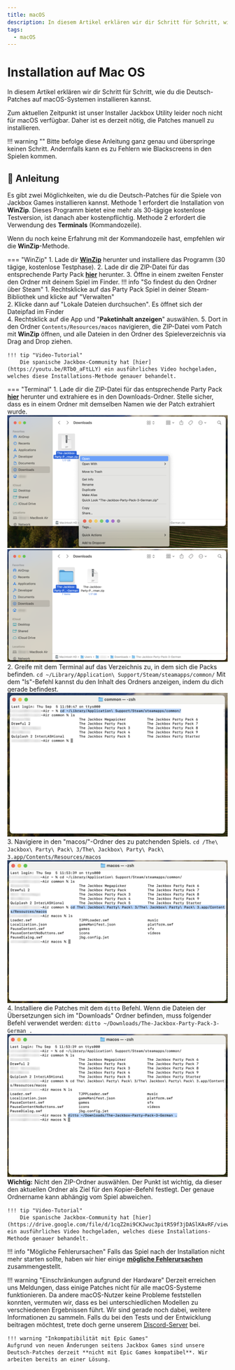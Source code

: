 ```yaml
---
title: macOS
description: In diesem Artikel erklären wir dir Schritt für Schritt, wie du die Deutsch-Patches auf macOS-Systemen installieren kannst.
tags:
  - macOS
---
```


# Installation auf Mac OS

In diesem Artikel erklären wir dir Schritt für Schritt, wie du die Deutsch-Patches auf macOS-Systemen installieren kannst.

Zum aktuellen Zeitpunkt ist unser Installer Jackbox Utility leider noch nicht für macOS verfügbar. Daher ist es derzeit nötig, die Patches manuell zu installieren.

!!! warning ""
    Bitte befolge diese Anleitung ganz genau und überspringe keinen Schritt. Andernfalls kann es zu Fehlern wie Blackscreens in den Spielen kommen.

## :blue_book: Anleitung

Es gibt zwei Möglichkeiten, wie du die Deutsch-Patches für die Spiele von Jackbox Games installieren kannst.
Methode 1 erfordert die Installation von **WinZip**. Dieses Programm bietet eine mehr als 30-tägige kostenlose Testversion, ist danach aber kostenpflichtig. Methode 2 erfordert die Verwendung des **Terminals** (Kommandozeile).

Wenn du noch keine Erfahrung mit der Kommandozeile hast, empfehlen wir die **WinZip**-Methode.

=== "WinZip"
    1. Lade dir [**WinZip**](https://www.winzip.com/en/mac/) herunter und installiere das Programm (30 tägige, kostenlose Testphase).
    2. Lade dir die ZIP-Datei für das entsprechende Party Pack [**hier**](https://www.jackboxpatch.de/downloads) herunter.
    3. Öffne in einem zweiten Fenster den Ordner mit deinem Spiel im Finder.
    !!! info "So findest du den Ordner über Steam"
        1. Rechtsklicke auf das Party Pack Spiel in deiner Steam-Bibliothek und klicke auf "Verwalten"  
        2. Klicke dann auf "Lokale Dateien durchsuchen". Es öffnet sich der Dateipfad im Finder  
    4. Rechtsklick auf die App und "**Paketinhalt anzeigen**" auswählen.
    5. Dort in den Ordner `Contents/Resources/macos` navigieren, die ZIP-Datei vom Patch mit **WinZip** öffnen, und alle Dateien in den Ordner des Spieleverzeichnis via Drag and Drop ziehen.

    !!! tip "Video-Tutorial"
        Die spanische Jackbox-Community hat [hier](https://youtu.be/RTb0_aFtLLY) ein ausführliches Video hochgeladen, welches diese Installations-Methode genauer behandelt.

=== "Terminal"
    1. Lade dir die ZIP-Datei für das entsprechende Party Pack [**hier**](https://www.jackboxpatch.de/downloads) herunter und extrahiere es in den Downloads-Ordner. Stelle sicher, dass es in einem Ordner mit demselben Namen wie der Patch extrahiert wurde.
    ![Schritt 1](../assets/img1.png)
    ![Schritt 2](../assets/img2.png)
    2. Greife mit dem Terminal auf das Verzeichnis zu, in dem sich die Packs befinden.
    ```
    cd ~/Library/Application\ Support/Steam/steamapps/common/
    ```
    Mit dem "ls"-Befehl kannst du den Inhalt des Ordners anzeigen, indem du dich gerade befindest.
    ![Schritt 3](../assets/img3.png)
    3. Navigiere in den "macos/"-Ordner des zu patchenden Spiels.
    ```
    cd /The\ Jackbox\ Party\ Pack\ 3/The\ Jackbox\ Party\ Pack\ 3.app/Contents/Resources/macos
    ```
    ![Schritt 4](../assets/img4.png)
    4. Installiere die Patches mit dem `ditto` Befehl. Wenn die Dateien der Übersetzungen sich im "Downloads" Ordner befinden, muss folgender Befehl verwendet werden:
    ```
    ditto ~/Downloads/The-Jackbox-Party-Pack-3-German .
    ```
    ![Schritt 5](../assets/img5.png)
    **Wichtig:** Nicht den ZIP-Ordner auswählen. Der Punkt ist wichtig, da dieser den aktuellen Ordner als Ziel für den Kopier-Befehl festlegt. Der genaue Ordnername kann abhängig vom Spiel abweichen. 

    !!! tip "Video-Tutorial"
        Die spanische Jackbox-Community hat [hier](https://drive.google.com/file/d/1cqZ2mi9CKJwuc3pitR59f3jDASlKAvRF/view) ein ausführliches Video hochgeladen, welches diese Installations-Methode genauer behandelt.

!!! info "Mögliche Fehlerursachen"
    Falls das Spiel nach der Installation nicht mehr starten sollte, haben wir hier einige [**mögliche Fehlerursachen**](../Problembehebung/MacOSFehlermeldung.md) zusammengestellt.

!!! warning "Einschränkungen aufgrund der Hardware"
    Derzeit erreichen uns Meldungen, dass einige Patches nicht für alle macOS-Systeme funktionieren. Da andere macOS-Nutzer keine Probleme feststellen konnten, vermuten wir, dass es bei unterschiedlichen Modellen zu verschiedenen Ergebnissen führt. Wir sind gerade noch dabei, weitere Informationen zu sammeln. Falls du bei den Tests und der Entwicklung beitragen möchtest, trete doch gerne unserem [Discord-Server](https://discord.gg/vGcu9HWde4) bei.

    !!! warning "Inkompatibilität mit Epic Games"
    Aufgrund von neuen Änderungen seitens Jackbox Games sind unsere Deutsch-Patches derzeit **nicht mit Epic Games kompatibel**. Wir arbeiten bereits an einer Lösung.